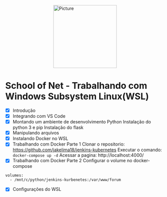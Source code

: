<img src="https://sonassets.s3.amazonaws.com/img/logo-top.png" 
        alt="Picture" 
        width="200" 
        style="display: block; margin: 0 auto" />

# School of Net - Trabalhando com Windows Subsystem Linux(WSL)


- [x] Introdução
- [x] Integrando com VS Code
- [x] Montando um ambiente de desenvolvimento Python
Instalação do python 3 e pip
Instalação do flask
- [x] Manipulando arquivos
- [x] Instalando Docker no WSL
- [x] Trabalhando com Docker Parte 1
Clonar o repositorio: https://github.com/jakelima18/jenkins-kubernetes
Executar o comando: `docker-compose up -d`
Acessar a pagina: http://localhost:4000/
- [x] Trabalhando com Docker Parte 2
Configurar o volume no docker-compose
```
volumes:
  - /mnt/c/python/jenkins-kurbenetes:/var/www/forum
```
- [x] Configurações do WSL
